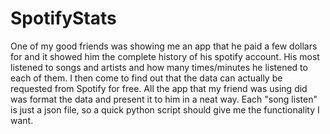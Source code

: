 # SpotifyStats

One of my good friends was showing me an app that he paid a few dollars for and it showed him the complete history of his spotify account. His most listened to songs and artists and how many times/minutes he listened to each of them. I then come to find out that the data can actually be requested from Spotify for free. All the app that my friend was using did was format the data and present it to him in a neat way. Each "song listen" is just a json file, so a quick python script should give me the functionality I want.

